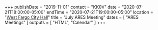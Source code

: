 +++
publishDate = "2019-11-01"
contact = "KK0V"
date = "2020-07-21T18:00:00-05:00"
endTime = "2020-07-21T19:00:00-05:00"
location = "[West Fargo City Hall](/places/west-fargo-city-hall/)"
title = "July ARES Meeting"
dates = [ "ARES Meetings" ]
outputs = [ "HTML", "Calendar" ]
+++
